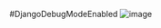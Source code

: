 #DjangoDebugModeEnabled
![image](https://user-images.githubusercontent.com/91685640/152633355-523f6351-2b11-451f-bb11-ca8bb6eb1c2b.png)
